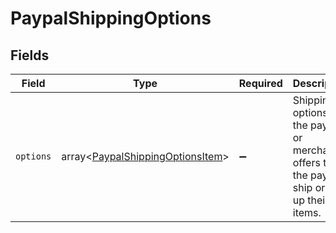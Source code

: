 # PaypalShippingOptions


## Fields

| Field                                                                                           | Type                                                                                            | Required                                                                                        | Description                                                                                     |
| ----------------------------------------------------------------------------------------------- | ----------------------------------------------------------------------------------------------- | ----------------------------------------------------------------------------------------------- | ----------------------------------------------------------------------------------------------- |
| `options`                                                                                       | array<[PaypalShippingOptionsItem](./PaypalShippingOptionsItem.md)>                              | :heavy_minus_sign:                                                                              | Shipping options that the payee or merchant offers to the payer to ship or pick up their items. |